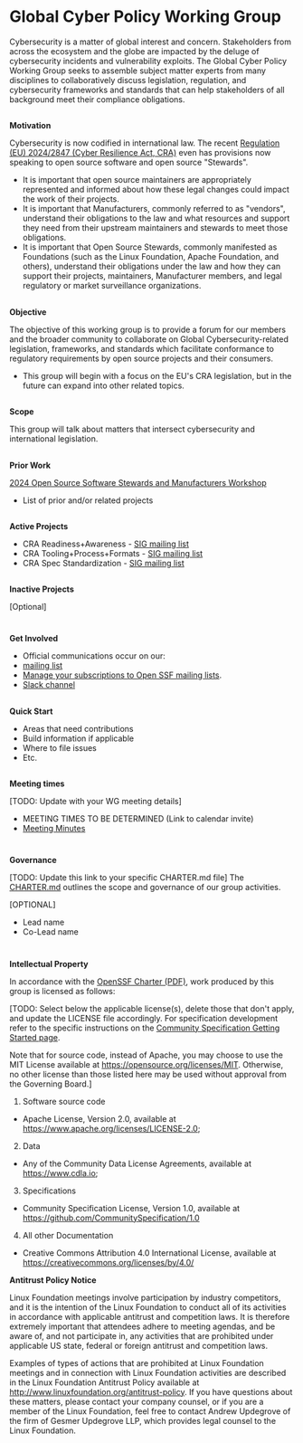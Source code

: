 # Global Cyber Policy Working Group

Cybersecurity is a matter of global interest and concern.  Stakeholders from across the ecosystem and the globe are impacted by the deluge of cybersecurity incidents and vulnerability exploits.  The Global Cyber Policy Working Group seeks to assemble subject matter experts from many disciplines to collaboratively discuss legislation, regulation, and cybersecurity frameworks and standards that can help stakeholders of all background meet their compliance obligations.


## 
**Motivation**

Cybersecurity is now codified in international law.  The recent [Regulation (EU) 2024/2847 (Cyber Resilience Act, CRA)](https://eur-lex.europa.eu/eli/reg/2024/2847/oj) even has provisions now speaking to open source software and open source "Stewards".

- It is important that open source maintainers are appropriately represented and informed about how these legal changes could impact the work of their projects.
- It is important that Manufacturers, commonly referred to as "vendors", understand their obligations to the law and what resources and support they need from their upstream maintainers and stewards to meet those obligations.
- It is important that Open Source Stewards, commonly manifested as Foundations (such as the Linux Foundation, Apache Foundation, and others), understand their obligations under the law and how they can support their projects, maintainers, Manufacturer members, and legal regulatory or market surveillance organizations.

## 
**Objective**

The objective of this working group is to provide a forum for our members and the broader community to collaborate on Global Cybersecurity-related legislation, frameworks, and standards which facilitate conformance to regulatory requirements by open source projects and their consumers.

- This group will begin with a focus on the EU's CRA legislation, but in the future can expand into other related topics.


## 
**Scope**

This group will talk about matters that intersect cybersecurity and international legislation.

## 
**Prior Work**

[2024 Open Source Software Stewards and Manufacturers Workshop](https://events.linuxfoundation.org/open-source-software-stewards-manufacturers-workshop/)


*   List of prior and/or related projects

## 
**Active Projects**

- CRA Readiness+Awareness - [SIG mailing list](https://lists.openssf.org/g/openssf-sig-cra-readiness)
- CRA Tooling+Process+Formats - [SIG mailing list](https://lists.openssf.org/g/openssf-sig-cra-tooling)
- CRA Spec Standardization - [SIG mailing list](https://lists.openssf.org/g/openssf-sig-cra-standards)

## 
**Inactive Projects**

[Optional]

# 
**Get Involved**

*   Official communications occur on our:
*   [mailing list](https://lists.openssf.org/g/openssf-wg-globalcyberpolicy)
*   [Manage your subscriptions to Open SSF mailing lists](https://lists.openssf.org/g/main/subgroups).
*   [Slack channel](https://openssf.slack.com/archives/C084A6XPX0F)

## 


### 
**Quick Start**

*   Areas that need contributions
*   Build information if applicable
*   Where to file issues
*   Etc.

## 
**Meeting times**

[TODO: Update with your WG meeting details]
*   MEETING TIMES TO BE DETERMINED (Link to calendar invite)
*   [Meeting Minutes](https://docs.google.com/document/d/1uXQI1vI5_HyOvxHMexrnTY_ruBrynbPl5yOd1UM4g3A/edit#heading=h.yworp6sxzb6g)

# 
**Governance**

[TODO: Update this link to your specific CHARTER.md file]
The [CHARTER.md](https://github.com/ossf/project-template/blob/main/CHARTER.md) outlines the scope and governance of our group activities.


[OPTIONAL]
*   Lead name 
*   Co-Lead name

#
**Intellectual Property**

In accordance with the [OpenSSF Charter (PDF)](https://charter.openssf.org/), work produced by this group is licensed as follows:

[TODO: Select below the applicable license(s), delete those that don't apply, and update the LICENSE file accordingly. For specification development refer to the specific instructions on the [Community Specification Getting Started page](https://github.com/CommunitySpecification/1.0/blob/main/..Getting%20Started.md).

Note that for source code, instead of Apache, you may choose to use the MIT License available at https://opensource.org/licenses/MIT. Otherwise, no other license than those listed here may be used without approval from the Governing Board.]

1. Software source code
* Apache License, Version 2.0, available at https://www.apache.org/licenses/LICENSE-2.0;
2. Data
* Any of the Community Data License Agreements, available at https://www.cdla.io;
3. Specifications
* Community Specification License, Version 1.0, available at https://github.com/CommunitySpecification/1.0
4. All other Documentation
* Creative Commons Attribution 4.0 International License, available at https://creativecommons.org/licenses/by/4.0/

**Antitrust Policy Notice**

Linux Foundation meetings involve participation by industry competitors, and it is the intention of the Linux Foundation to conduct all of its activities in accordance with applicable antitrust and competition laws. It is therefore extremely important that attendees adhere to meeting agendas, and be aware of, and not participate in, any activities that are prohibited under applicable US state, federal or foreign antitrust and competition laws.

Examples of types of actions that are prohibited at Linux Foundation meetings and in connection with Linux Foundation activities are described in the Linux Foundation Antitrust Policy available at http://www.linuxfoundation.org/antitrust-policy. If you have questions about these matters, please contact your company counsel, or if you are a member of the Linux Foundation, feel free to contact Andrew Updegrove of the firm of Gesmer Updegrove LLP, which provides legal counsel to the Linux Foundation.
